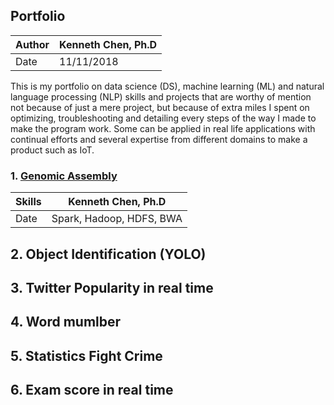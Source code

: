 ## Portfolio

|Author | Kenneth Chen, Ph.D |
|-------|--------------------|
|Date   | 11/11/2018         |

This is my portfolio on data science (DS), machine learning (ML) and natural language processing (NLP) skills and projects that are worthy of mention not because of just a mere project, but because of extra miles I spent on optimizing, troubleshooting and detailing every steps of the way I made to make the program work. Some can be applied in real life applications with continual efforts and several expertise from different domains to make a product such as IoT. 

### 1. <a href=https://github.com/kckenneth/GenomicAssembly>Genomic Assembly</a>

|Skills | Kenneth Chen, Ph.D |
|-------|--------------------|
|Date   | Spark, Hadoop, HDFS, BWA |


## 2. Object Identification (YOLO)


## 3. Twitter Popularity in real time


## 4. Word mumlber 


## 5. Statistics Fight Crime 


## 6. Exam score in real time 





